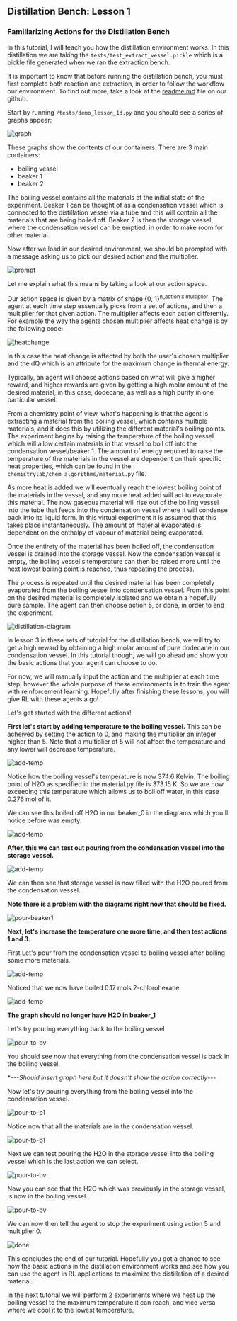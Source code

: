 ## Distillation Bench: Lesson 1

### Familiarizing Actions for the Distillation Bench

In this tutorial, I will teach you how the distillation environment works. In this distillation we are taking the 
`tests/test_extract_vessel.pickle` which is a pickle file generated when we ran the extraction bench. 

It is important to
know that before running the distillation bench, you must first complete both reaction and extraction, in order to follow
the workflow our environment. To find out more, take a look at the [readme.md](https://github.com/CLEANit/chemistrygym) file on our github.

Start by running `/tests/demo_lesson_1d.py` and you should see a series of graphs appear:

![graph](../sample_figures/lesson_1d_image0.PNG)

These graphs show the contents of our containers. There are 3 main containers:
- boiling vessel
- beaker 1
- beaker 2

The boiling vessel contains all the materials at the initial state of the experiment. Beaker 1 can be thought of as a 
condensation vessel which is connected to the distillation vessel via a tube and this will contain all the materials 
that are being boiled off. Beaker 2 is then the storage vessel, where the condensation vessel can be emptied, in order 
to make room for other material.

Now after we load in our desired environment, we should be prompted with a message asking us to pick our desired action and 
the multiplier.

![prompt](../sample_figures/lesson_1d_image1.PNG)

Let me explain what this means by taking a look at our action space. 

Our action space is given by a matrix of shape {0, 1}<sup>n_action x multiplier</sup>. The agent at each time step 
essentially picks from a set of actions, and then a multiplier for that given action. The multiplier affects each action
differently. For example the way the agents chosen multiplier affects heat change is by the following code:

![heatchange](../sample_figures/lesson_1d_image2.PNG)

In this case the heat change is affected by both the user's chosen multiplier and the dQ which is an attribute for the 
maximum change in thermal energy. 

Typically, an agent will choose actions based on what will give a higher reward, and higher rewards are given by getting
a high molar amount of the desired material, in this case, dodecane, as well as a high purity in one particular vessel.

From a chemistry point of view, what's happening is that the agent is extracting a material from the boiling vessel, 
which contains multiple materials, and it does this by utilizing the different material's boiling points. The experiment
begins by raising the temperature of the boiling vessel which will allow certain materials in that vessel to boil off 
into the condensation vessel/beaker 1. The amount of energy required to raise the temperature of the materials in the 
vessel are dependent on their specific heat properties, which can be found in the `chemistrylab/chem_algorithms/material.py`
file. 

As more heat is added we will eventually reach the lowest boiling point of the materials in the vessel, and any more 
heat added will act to evaporate this material. The now gaseous material will rise out of the boiling vessel into the 
tube that feeds into the condensation vessel where it will condense back into its liquid form. In this virtual experiment 
it is assumed that this takes place instantaneously. The amount of material evaporated is dependent on the enthalpy of 
vapour of material being evaporated. 

Once the entirety of the material has been boiled off, the condensation vessel is drained into the storage vessel. Now 
the condensation vessel is empty, the boiling vessel's temperature can then be raised more until the next lowest boiling 
point is reached, thus repeating the process.

The process is repeated until the desired material has been completely evaporated from the boiling vessel into 
condensation vessel. From this point on the desired material is completely isolated and we obtain a hopefully pure sample.
The agent can then choose action 5, or done, in order to end the experiment.

![distillation-diagram](../sample_figures/lesson_1d_image3.PNG)

In lesson 3 in these sets of tutorial for the distillation bench, we will try to get a high reward by obtaining a high 
molar amount of pure dodecane in our condensation vessel. In this tutorial though, we will go ahead and show you the 
basic actions that your agent can choose to do. 

For now, we will manually input the action and the multiplier at each time step, however the whole purpose of these 
environments is to train the agent with reinforcement learning. Hopefully after finishing these lessons, you will give
RL with these agents a go!

Let's get started with the different actions!

**First let's start by adding temperature to the boiling vessel.** This can be acheived by setting the action to 0, and 
making the multiplier an integer higher than 5. Note that a multiplier of 5 will not affect the temperature and any 
lower will decrease temperature.

![add-temp](../sample_figures/lesson_1d_image4.PNG)

Notice how the boiling vessel's temperature is now 374.6 Kelvin. The boiling point of H2O as specified in the material.py
file is 373.15 K. So we are now exceeding this temperature which allows us to boil off water, in this case 0.276 mol of
it. 

We can see this boiled off H2O in our beaker_0 in the diagrams which you'll notice before was empty.

![add-temp](../sample_figures/lesson_1d_image5.PNG)

**After, this we can test out pouring from the condensation vessel into the storage vessel.**

![add-temp](../sample_figures/lesson_1d_image6.PNG)

We can then see that storage vessel is now filled with the H2O poured from the condensation vessel. 

**Note there is a problem with the diagrams right now that should be fixed.**

![pour-beaker1](../sample_figures/lesson_1d_image7.PNG)

**Next, let's increase the temperature one more time, and then test actions 1 and 3.**

First Let's pour from the condensation vessel to boiling vessel after boiling some more materials.

![add-temp](../sample_figures/lesson_1d_image8.PNG)

Noticed that we now have boiled 0.17 mols 2-chlorohexane.

![add-temp](../sample_figures/lesson_1d_image9.PNG)

**The graph should no longer have H2O in beaker_1**

Let's try pouring everything back to the boiling vessel

![pour-to-bv](../sample_figures/lesson_1d_image10.PNG)

You should see now that everything from the condensation vessel is back in the boiling vessel.

**---Should insert graph here but it doesn't show the action correctly---*

Now let's try pouring everything from the boiling vessel into the condensation vessel.

![pour-to-b1](../sample_figures/lesson_1d_image11.PNG)

Notice now that all the materials are in the condensation vessel.

![pour-to-b1](../sample_figures/lesson_1d_image12.PNG)

Next we can test pouring the H2O in the storage vessel into the boiling vessel which is the last action we can select.

![pour-to-bv](../sample_figures/lesson_1d_image13.PNG)

Now you can see that the H2O which was previously in the storage vessel, is now in the boiling vessel.

![pour-to-bv](../sample_figures/lesson_1d_image14.PNG)

We can now then tell the agent to stop the experiment using action 5 and multiplier 0.

![done](../sample_figures/lesson_1d_image15.PNG)

This concludes the end of our tutorial. Hopefully you got a chance to see how the basic actions in the distillation 
environment works and see how you can use the agent in RL applications to maximize the distillation of a desired material.

In the next tutorial we will perform 2 experiments where we heat up the boiling vessel to the maximum temperature it can
reach, and vice versa where we cool it to the lowest temperature.

